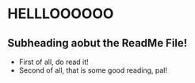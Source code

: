 # HELLLOOOOOO

## Subheading aobut the ReadMe File!

- First of all, do read it!
- Second of all, that is some good reading, pal!